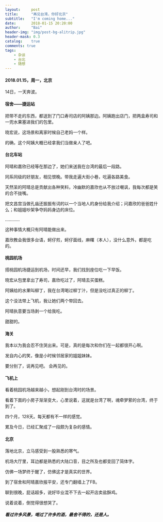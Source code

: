 ```yaml
---
layout:     post
title:      "再见台湾，你好北京"
subtitle:   "I'm coming home..."
date:       2018-01-15 20:20:00
author:     "Bai"
header-img: "img/post-bg-alitrip.jpg"
header-mask: 0.3
catalog:    true
comments: true
tags:
    - 杂谈
    - 台北
    - 随想
---
```


#### 2018.01.15，周一，北京

14日，一天奔波。

#### 宿舍——捷运站
把带不走的东西，都送到了门口寿司店的阿姨那边。阿姨跑出店门，把两盒寿司和一兜水果塞进我们的包里。


晓宏说，这场景和离家时候自己老妈一个样。


的确，这个阿姨大概已经拿我们当做亲人了吧。

#### 台北车站
阿晴和嘉欣已经等在那边了，她们来送我在台湾的最后一段路。


同系同级的好朋友，相见恨晚。带我走遍大街小巷，吃遍各路美食。


天然呆的阿晴总是贡献出各种笑料，冷幽默的嘉欣也从不放过嘲讽，我每次都是笑的合不拢嘴。


把文昌宫当做孔庙还振振有词的以一个当地人的身份给我介绍；问嘉欣的爸爸姓什么；和姐姐吵架争夺妈妈身边的床位。

…………


这种事情大概只有阿晴能做出来。


嘉欣教会我很多台语，蚵仔煎，蚵仔面线，麻糬（本人），没什么意外，都是吃的。

#### 桃园机场

搭桃园机场捷运到机场，时间还早，我们找到座位吃一下早饭。


晓宏从包里拿出了寿司，嘉欣吃过了，阿晴去买蛋糕。


阿姨给的水果叫柳丁，我在台湾喝过柳丁汁，但是没吃过真正的柳丁。


这个没法带上飞机，我让她们两个带回去。


阿晴执意要当场剥一个给我吃。


甜甜的。

#### 海关
我本以为我会忍不住哭出来。可是，真的是每次和你们在一起都很开心啊。


发自内心的笑，像是小时候邻居家的姐姐妹妹。


要分别了，说再见吧。 会再见的。

#### 飞机上
看着桃园机场越来越小，想起刚到台湾时的场景。


看着下面的小房子渐渐变大，心里说着，这就是台湾了啊，魂牵梦萦的台湾，终于到了。


四个月，128天。每天都有不一样的感觉。


累及今日，已经汇聚成了一段颇为复杂的感情。

#### 北京
落地北京，立马感受到一股熟悉的寒气。


机场大厅里，耳边都是熟悉的大陆口音，目之所及也都变回了简体字。


仿佛一场梦终于醒了，仿佛这才是真实的世界。


到了宿舍和阿晴嘉欣报平安，还专门翻墙上了FB。


聊到很晚，屁话超多，说好毕业混不下去一起开店卖盐酥鸡。


说着说着，倒觉得很想哭了。


##### 看过许多风景，喝过了许多的酒，最舍不得的，还是人。